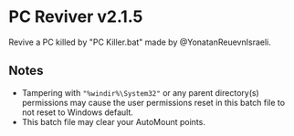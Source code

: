 # PC Reviver v2.1.5
Revive a PC killed by "PC Killer.bat" made by @YonatanReuevnIsraeli.

## Notes
- Tampering with `"%windir%\System32"` or any parent directory(s) permissions may cause the user permissions reset in this batch file to not reset to Windows default.
- This batch file may clear your AutoMount points.
